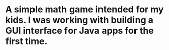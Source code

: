 A simple math game intended for my kids. I was working with building a GUI interface for Java apps for the first time. 
===========
